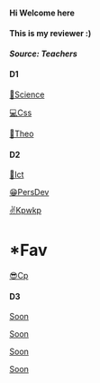 <link rel="stylesheet"
href="https://actwu.github.io/Web-Dev/mdfutr.css"/>

#### Hi Welcome here
#### This is my reviewer :)
***Source: Teachers***

#### D1
[🌱Science](/key/science.md)

[💻Css](/key/css.md)

[🙏Theo]()

#### D2

[🛜Ict](/key/ict.md)

[😁PersDev](/key/IMG_0155.jpeg)

[✌️Kpwkp](/key/kpwkp.md)

# *Fav 
[😎Cp](/key/cp.md)

#### D3 

[Soon]()

[Soon]()

[Soon]()

[Soon]()
